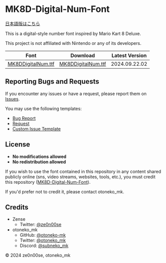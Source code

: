 # MK8D-Digital-Num-Font

[日本語版はこちら](https://github.com/otoneko-mk/MK8D-Digital-Num-Font/blob/main/README.md)

This is a digital-style number font inspired by Mario Kart 8 Deluxe.

This project is not affiliated with Nintendo or any of its developers.

| Font                                                                                                   | Download                                                                                              | Latest Version |
|--------------------------------------------------------------------------------------------------------|-------------------------------------------------------------------------------------------------------|----------------|
| [MK8DDigitalNum.ttf](https://github.com/otoneko-mk/MK8D-Digital-Num-Font/blob/main/MK8DDigitalNum.ttf) | [MK8DDigitalNum.ttf](https://github.com/otoneko-mk/MK8D-Digital-Num-Font/raw/main/MK8DDigitalNum.ttf) | 2024.09.22.02  |

## Reporting Bugs and Requests

If you encounter any issues or have a request, please report them on [Issues](https://github.com/otoneko-mk/MK8D-Digital-Num-Font/issues).

You may use the following templates:
- [Bug Report](https://github.com/otoneko-mk/MK8D-Digital-Num-Font/issues/new?assignees=&labels=bug&projects=&template=bug_report.yml&title=%5BBug%5D%3A+)
- [Request](https://github.com/otoneko-mk/MK8D-Digital-Num-Font/issues/new?assignees=&labels=&projects=&template=request.yml&title=%5BRequest%5D%3A+)
- [Custom Issue Template](https://github.com/otoneko-mk/MK8D-Digital-Num-Font/issues/new?assignees=&labels=&projects=&template=custom.md&title=)

## License

- **No modifications allowed**
- **No redistribution allowed**

If you wish to use the font contained in this repository in any content shared publicly online (sns, video streams, websites, tools, etc.), you must credit this repository ([MK8D-Digital-Num-Font](https://github.com/otoneko-mk/MK8D-Digital-Num-Font)).

If you'd prefer not to credit it, please contact otoneko_mk.

## Credits

- Zense
  - Twitter: [@ze0n00se](https://x.com/ze0n00se)
- otoneko_mk
  - GitHub: [@otoneko-mk](https://github.com/otoneko-mk)
  - Twitter: [@otoneko_mk](https://x.com/otoneko_mk)
  - Discord: [@subneko_mk](https://discord.com/users/1068416690020425738)

© 2024 ze0n00se, otoneko_mk
